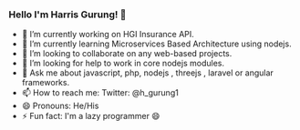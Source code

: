 ### Hello I'm Harris Gurung! 👋


- 🔭 I’m currently working on HGI Insurance API.
- 🌱 I’m currently learning Microservices Based Architecture using nodejs.
- 👯 I’m looking to collaborate on any web-based projects.
- 🤔 I’m looking for help to work in core nodejs modules.
- 💬 Ask me about javascript, php, nodejs , threejs , laravel or angular frameworks.
- 📫 How to reach me: Twitter: @h_gurung1
- 😄 Pronouns: He/His
- ⚡ Fun fact: I'm a lazy programmer 😄


